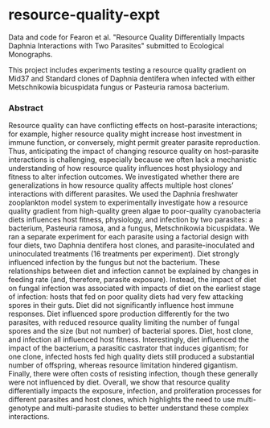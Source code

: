 # resource-quality-expt

Data and code for Fearon et al. "Resource Quality Differentially Impacts Daphnia Interactions with Two Parasites" submitted to Ecological Monographs.

This project includes experiments testing a resource quality gradient on Mid37 and Standard clones of Daphnia dentifera when infected with either Metschnikowia bicuspidata fungus or Pasteuria ramosa bacterium.

### Abstract
Resource quality can have conflicting effects on host–parasite interactions; for example, higher resource quality might increase host investment in immune function, or conversely, might permit greater parasite reproduction. Thus, anticipating the impact of changing resource quality on host–parasite interactions is challenging, especially because we often lack a mechanistic understanding of how resource quality influences host physiology and fitness to alter infection outcomes. We investigated whether there are generalizations in how resource quality affects multiple host clones’ interactions with different parasites. We used the Daphnia freshwater zooplankton model system to experimentally investigate how a resource quality gradient from high-quality green algae to poor-quality cyanobacteria diets influences host fitness, physiology, and infection by two parasites: a bacterium, Pasteuria ramosa, and a fungus, Metschnikowia bicuspidata. We ran a separate experiment for each parasite using a factorial design with four diets, two Daphnia dentifera host clones, and parasite-inoculated and uninoculated treatments (16 treatments per experiment). Diet strongly influenced infection by the fungus but not the bacterium. These relationships between diet and infection cannot be explained by changes in feeding rate (and, therefore, parasite exposure). Instead, the impact of diet on fungal infection was associated with impacts of diet on the earliest stage of infection: hosts that fed on poor quality diets had very few attacking spores in their guts. Diet did not significantly influence host immune responses. Diet influenced spore production differently for the two parasites, with reduced resource quality limiting the number of fungal spores and the size (but not number) of bacterial spores. Diet, host clone, and infection all influenced host fitness. Interestingly, diet influenced the impact of the bacterium, a parasitic castrator that induces gigantism; for one clone, infected hosts fed high quality diets still produced a substantial number of offspring, whereas resource limitation hindered gigantism. Finally, there were often costs of resisting infection, though these generally were not influenced by diet. Overall, we show that resource quality differentially impacts the exposure, infection, and proliferation processes for different parasites and host clones, which highlights the need to use multi-genotype and multi-parasite studies to better understand these complex interactions.
